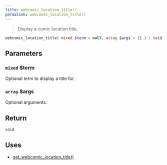 ```yaml
---
title: webcomic_location_title()
permalink: webcomic_location_title()
---
```


> Display a comic location title.

```php
webcomic_location_title( mixed $term = null, array $args = [] ) : void
```

## Parameters

### `mixed` $term
Optional term to display a title for.

### `array` $args
Optional arguments.

## Return

`void`

## Uses
- [get_webcomic_location_title()](get_webcomic_location_title())
